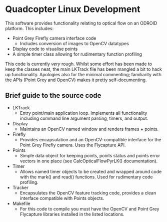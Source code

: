 # Quadcopter Linux Development

This software provides functionality relating to optical flow on an ODROID platform. This includes:

 * Point Grey Firefly camera interface code
 	* Includes conversion of images to OpenCV datatypes
 * Display code to visualise points
 * A simple timer class allowing for rudimentary function profiling

This code is currently *very* rough. Whilst some effort has been made to keep the classes neat, the main LKTrack file has been mangled a bit to hack up functionality. Apologies also for the minimal commenting; familiarity with the APIs (Point Grey and OpenCV) makes it pretty self-documenting.

## Brief guide to the source code

 * LKTrack
 	* Entry point/main application loop. Implements all functionality including command line argument parsing, timers, and output.
 * Display
 	* Maintains an OpenCV named window and renders frames + points.
 * Firefly
 	* Provides encapsulation and an OpenCV-compatible interface for the Point Grey Firefly camera. Uses the Flycapture API.
 * Points
	* Simple data object for keeping points, points status and points error vectors in one place (see CalcOpticalFlowPyrLK() documentation).
 * Timer
	* Allows named timer objects to be created and wrapped around code with the mark() and read() functions. Used for rudimentary code profiling.
 * Tracker
	* Encapsulates the OpenCV feature tracking code, provides a clean interface compatible with Points objects.
 * Makefile
 	* For this code to compile you must have the OpenCV and Point Grey Flycapture libraries installed in the listed locations.
